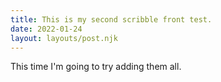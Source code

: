 ```yaml
---
title: This is my second scribble front test.
date: 2022-01-24
layout: layouts/post.njk
---
```


This time I'm going to try adding them all.